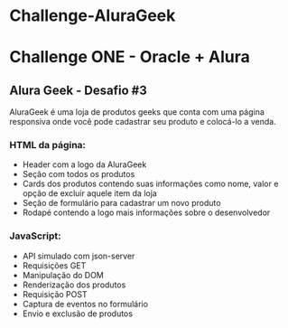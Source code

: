 # Challenge-AluraGeek
# Challenge ONE - Oracle + Alura

## Alura Geek - Desafio #3

AluraGeek é uma loja de produtos geeks que conta com uma página responsiva onde você pode cadastrar seu produto e colocá-lo a venda.

### HTML da página:
- Header com a logo da AluraGeek
- Seção com todos os produtos
- Cards dos produtos contendo suas informações como nome, valor e opção de excluir aquele item da loja
- Seção de formulário para cadastrar um novo produto
- Rodapé contendo a logo mais informações sobre o desenvolvedor

### JavaScript:
- API simulado com json-server
- Requisições GET
- Manipulação do DOM
- Renderização dos produtos
- Requisição POST
- Captura de eventos no formulário
- Envio e exclusão de produtos
